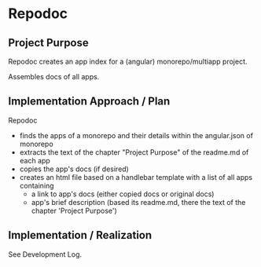 # Repodoc

## Project Purpose

Repodoc creates an app index for a (angular) monorepo/multiapp project. 

Assembles docs of all apps. 

## Implementation Approach / Plan

Repodoc
- finds the apps of a monorepo and their details within the angular.json of monorepo
- extracts the text of the chapter "Project Purpose" of the readme.md of each app
- copies the app's docs (if desired)
- creates an html file based on a handlebar template with a list of all apps containing
    - a link to app's docs (either copied docs or original docs)
    - app's brief description (based its readme.md, there the text of the chapter 'Project Purpose')

## Implementation / Realization

See Development Log.
